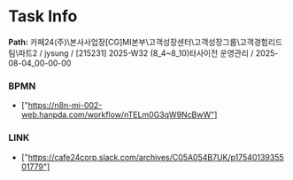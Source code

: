 # Task Info

**Path:** 카페24(주)\본사사업장\[CG]MI본부\고객성장센터\고객성장그룹\고객경험리드팀\파트2 / jysung / [215231] 2025-W32 (8_4~8_10)타사이전 운영관리 / 2025-08-04_00-00-00

### BPMN
- ["https://n8n-mi-002-web.hanpda.com/workflow/nTELm0G3qW9NcBwW"]

### LINK
- ["https://cafe24corp.slack.com/archives/C05A054B7UK/p1754013935501779"]

